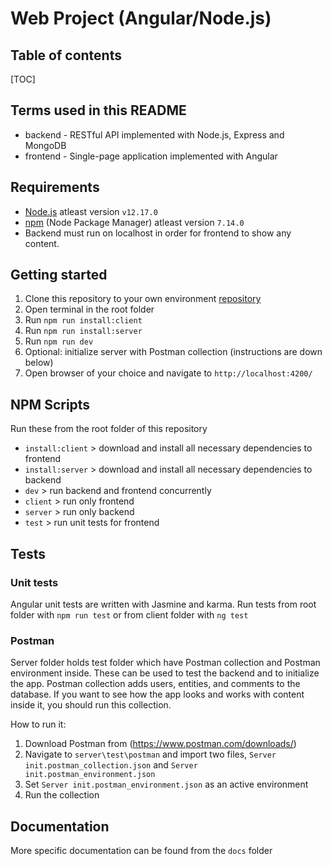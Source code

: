 # Web Project (Angular/Node.js)

## Table of contents

[TOC]

## Terms used in this README

- backend - RESTful API implemented with Node.js, Express and MongoDB
- frontend - Single-page application implemented with Angular

## Requirements

- [Node.js](https://nodejs.org/en/) atleast version `v12.17.0`
- [npm](https://www.npmjs.com/get-npm) (Node Package Manager) atleast version `7.14.0`
- Backend must run on localhost in order for frontend to show any content.

## Getting started

1. Clone this repository to your own environment [repository](https://github.com/niiloliimatainen/web-project.git)
2. Open terminal in the root folder
3. Run `npm run install:client`
4. Run `npm run install:server`
5. Run `npm run dev`
6. Optional: initialize server with Postman collection (instructions are down below)
7. Open browser of your choice and navigate to `http://localhost:4200/`

## NPM Scripts

Run these from the root folder of this repository

- `install:client` > download and install all necessary dependencies to frontend
- `install:server` > download and install all necessary dependencies to backend
- `dev` > run backend and frontend concurrently
- `client` > run only frontend
- `server` > run only backend
- `test` > run unit tests for frontend

## Tests

### Unit tests

Angular unit tests are written with Jasmine and karma. Run tests from root folder with `npm run test` or from client folder with `ng test`

### Postman

Server folder holds test folder which have Postman collection and Postman environment inside. These can be used to test the backend and to initialize the app. Postman collection adds users, entities, and comments to the database. If you want to see how the app looks and works with content inside it, you should run this collection.

How to run it:

1. Download Postman from (https://www.postman.com/downloads/)
2. Navigate to `server\test\postman` and import two files, `Server init.postman_collection.json` and `Server init.postman_environment.json`
3. Set `Server init.postman_environment.json` as an active environment
4. Run the collection

## Documentation

More specific documentation can be found from the `docs` folder

